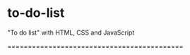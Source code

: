 
# to-do-list
"To do list" with HTML, CSS and JavaScript

===========================================

